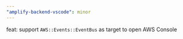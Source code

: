 ```yaml
---
"amplify-backend-vscode": minor
---
```


feat: support `AWS::Events::EventBus` as target to open AWS Console
